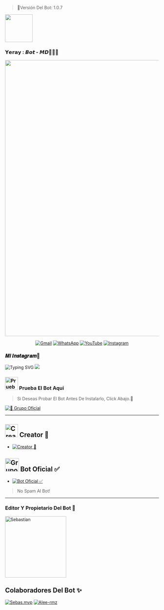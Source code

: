 > 🤖Versión Del Bot: 1.0.7


<a href="https://github.com/sebasmpv/BestBot-MD"><img src="http://readme-typing-svg.herokuapp.com?font=mono&size=17&duration=4000&color=FF0000&center=falso&vCenter=falso&lines=YerayBot-MD++%F0%9F%90%88;Gracias+por+visitar+este+repositorio.+%F0%9F%92%96" height="90px"></a> 
</p>
 
### 𝗬𝗲𝗿𝗮𝘆 : 𝘽𝙤𝙩 - 𝙈𝘿🥷🏻🔥
<p align="center">
<img src="https://github.com/sebasmpv/YerayBot-MD/blob/master/Menu3.png" width="900"/>
</p>





<div align="center">

[![Gmail](https://img.shields.io/badge/Gmail-D14836?style=for-the-badge&logo=gmail&logoColor=white)](erikzambrano72@gmail.com)
[![WhatsApp](https://img.shields.io/badge/STAFF-25D366?style=for-the-badge&logo=whatsapp&logoColor=white)](https://Wa.me/593992402778)
[![YouTube](https://img.shields.io/badge/YouTube-FF0000?style=for-the-badge&logo=youtube&logoColor=white)](https://www.youtube.com/@sebas.mvp_oficial0)
[![Instagram](https://img.shields.io/badge/Instagram-E4405F?style=for-the-badge&logo=instagram&logoColor=white)](https://instagram.com/yeray_bot_md)

</div>


### 𝑴𝒊 𝑰𝒏𝒔𝒕𝒂𝒈𝒓𝒂𝒎🌴

![Typing SVG](https://readme-typing-svg.demolab.com?font=Fira+Code&pause=1000&color=FF0000&width=435&lines=Sígueme+En+Instagram;No+seas+malx%3A3;)
<a href="https://www.instagram.com/sebas.mvp_official0" target="blank"><img src="https://img.shields.io/badge/INSTAGRAM-E4405F?style=for-the-badge&logo=Instagram&logoColor=white" />
</a>



### <img src="https://i.pinimg.com/originals/19/80/6e/19806e91932e6054965fc83b85241270.gif" alt="Prueba El Bot Aqui" width="42" height="42"> Prueba El Bot Aqui

> Si Deseas Probar El Bot Antes De Instalarlo, Click Abajo.📌

<a href="https://chat.whatsapp.com/KeSQTlDCoCL2OMXpJRtmQS"><img alt="📍 Grupo Oficial" src="https://img.shields.io/badge/Grupo-Oficial-25D366?style=for-the-badge&logo=whatsapp&logoColor=white"/></a>




***

## <img src="https://i.pinimg.com/originals/19/80/6e/19806e91932e6054965fc83b85241270.gif" alt="Creator 👻" width="42" height="42"> Creator 👻

* <a href="https://wa.me/593992402778"><img alt="Creator 👻" src="https://img.shields.io/badge/Sebastian - Creator👻-25D366?style=for-the-badge&logo=whatsapp&logoColor=white"/></a>


## <img src="https://static.wikia.nocookie.net/nyancat/images/d/d3/Nyan-cat.gif/revision/latest/scale-to-width-down/400?cb=20131231222500&path-prefix=es" alt="Grupo" width="45" height="43"> Bot Oficial ✅

* <a href="https://wa.me/593995004980?text=!menu"><img alt="Bot Oficial ✅" src="https://img.shields.io/badge/Bot - Oficial✅-25D366?style=for-the-badge&logo=whatsapp&logoColor=white"/></a>

> No Spam Al Bot!
---------

### Editor Y Propietario Del Bot 🤖
<a
href="https://github.com/sebasmpvofficial"><img src="https://github.com/sebasmpvofficial.png" width="200" height="200" alt="Sebastian"/></a>


## Colaboradores Del Bot ✨️  
[![Sebas.mvp](https://github.com/sebasmvp.png?size=100)](https://github.com/sebasmvp)  [![Alee-rmz](https://github.com/ale-rmz.png?size=100)](https://github.com/ale-rmz)
